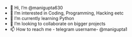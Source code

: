 - 👋 Hi, I’m @manigupta630
- 👀 I’m interested in Coding, Programming, Hacking eetc
- 🌱 I’m currently learning Python
- 💞️ I’m looking to collaborate on bigger projects 
- 📫 How to reach me - telegram username- @manigupta1

<!---
manigupta630/manigupta630 is a ✨ special ✨ repository because its `README.md` (this file) appears on your GitHub profile.
You can click the Preview link to take a look at your changes.
--->
